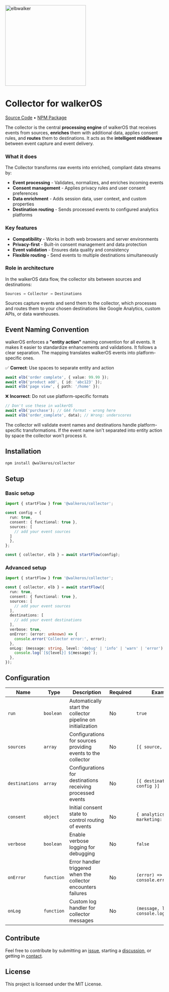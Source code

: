 <p align="left">
  <a href="https://elbwalker.com">
    <img title="elbwalker" src="https://www.elbwalker.com/img/elbwalker_logo.png" width="256px"/>
  </a>
</p>

# Collector for walkerOS

[Source Code](https://github.com/elbwalker/walkerOS/tree/main/packages/collector)
&bull; [NPM Package](https://www.npmjs.com/package/@walkeros/collector)

The collector is the central **processing engine** of walkerOS that receives
events from sources, **enriches** them with additional data, applies consent
rules, and **routes** them to destinations. It acts as the **intelligent
middleware** between event capture and event delivery.

### What it does

The Collector transforms raw events into enriched, compliant data streams by:

- **Event processing** - Validates, normalizes, and enriches incoming events
- **Consent management** - Applies privacy rules and user consent preferences
- **Data enrichment** - Adds session data, user context, and custom properties
- **Destination routing** - Sends processed events to configured analytics
  platforms

### Key features

- **Compatibility** - Works in both web browsers and server environments
- **Privacy-first** - Built-in consent management and data protection
- **Event validation** - Ensures data quality and consistency
- **Flexible routing** - Send events to multiple destinations simultaneously

### Role in architecture

In the walkerOS data flow, the collector sits between sources and destinations:

```
Sources → Collector → Destinations
```

Sources capture events and send them to the collector, which processes and
routes them to your chosen destinations like Google Analytics, custom APIs, or
data warehouses.

## Event Naming Convention

walkerOS enforces a **"entity action"** naming convention for all events. It
makes it easier to standardize enhancements and validations. It follows a clear
separation. The mapping translates walkerOS events into platform-specific ones.

✅ **Correct**: Use spaces to separate entity and action

```typescript
await elb('order complete', { value: 99.99 });
await elb('product add', { id: 'abc123' });
await elb('page view', { path: '/home' });
```

❌ **Incorrect**: Do not use platform-specific formats

```typescript
// Don't use these in walkerOS
await elb('purchase'); // GA4 format - wrong here
await elb('order_complete', data); // Wrong: underscores
```

The collector will validate event names and destinations handle
platform-specific transformations. If the event name isn't separated into entity
action by space the collector won't process it.

## Installation

```bash
npm install @walkeros/collector
```

## Setup

### Basic setup

```typescript
import { startFlow } from '@walkeros/collector';

const config = {
  run: true,
  consent: { functional: true },
  sources: [
    // add your event sources
  ]
  },
};

const { collector, elb } = await startFlow(config);
```

### Advanced setup

```typescript
import { startFlow } from '@walkeros/collector';

const { collector, elb } = await startFlow({
  run: true,
  consent: { functional: true },
  sources: [
    // add your event sources
  ],
  destinations: [
    // add your event destinations
  ],
  verbose: true,
  onError: (error: unknown) => {
    console.error('Collector error:', error);
  },
  onLog: (message: string, level: 'debug' | 'info' | 'warn' | 'error') => {
    console.log(`[${level}] ${message}`);
  },
});
```

## Configuration

| Name           | Type       | Description                                                    | Required | Example                                    |
| -------------- | ---------- | -------------------------------------------------------------- | -------- | ------------------------------------------ |
| `run`          | `boolean`  | Automatically start the collector pipeline on initialization   | No       | `true`                                     |
| `sources`      | `array`    | Configurations for sources providing events to the collector   | No       | `[{ source, config }]`                     |
| `destinations` | `array`    | Configurations for destinations receiving processed events     | No       | `[{ destination, config }]`                |
| `consent`      | `object`   | Initial consent state to control routing of events             | No       | `{ analytics: true, marketing: false }`    |
| `verbose`      | `boolean`  | Enable verbose logging for debugging                           | No       | `false`                                    |
| `onError`      | `function` | Error handler triggered when the collector encounters failures | No       | `(error) => console.error(error)`          |
| `onLog`        | `function` | Custom log handler for collector messages                      | No       | `(message, level) => console.log(message)` |

## Contribute

Feel free to contribute by submitting an
[issue](https://github.com/elbwalker/walkerOS/issues), starting a
[discussion](https://github.com/elbwalker/walkerOS/discussions), or getting in
[contact](https://calendly.com/elb-alexander/30min).

## License

This project is licensed under the MIT License.
